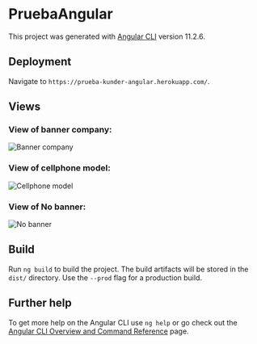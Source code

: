 # PruebaAngular

This project was generated with [Angular CLI](https://github.com/angular/angular-cli) version 11.2.6.

## Deployment

Navigate to `https://prueba-kunder-angular.herokuapp.com/`.

## Views

### View of banner company:
<img src='https://github.com/heraldofortuna/prueba-kunder-angular/tree/main/src/assets/template-1.PNG' alt='Banner company'>

### View of cellphone model:
<img src='https://github.com/heraldofortuna/prueba-kunder-angular/tree/main/src/assets/template-2.PNG' alt='Cellphone model'>

### View of No banner:
<img src='https://github.com/heraldofortuna/prueba-kunder-angular/tree/main/src/assets/template-3.PNG' alt='No banner'>

## Build

Run `ng build` to build the project. The build artifacts will be stored in the `dist/` directory. Use the `--prod` flag for a production build.

## Further help

To get more help on the Angular CLI use `ng help` or go check out the [Angular CLI Overview and Command Reference](https://angular.io/cli) page.
